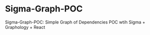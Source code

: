 # Sigma-Graph-POC
Sigma-Graph-POC: Simple Graph of Dependencies POC wtih Sigma + Graphology + React

